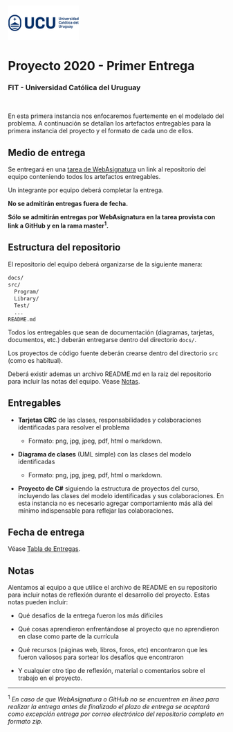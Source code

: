 ![UCU](https://github.com/ucudal/PII_Conceptos_De_POO/raw/master/Assets/logo-ucu.png)

# Proyecto 2020 - Primer Entrega
### FIT - Universidad Católica del Uruguay

<br>

En esta primera instancia nos enfocaremos fuertemente en el modelado del problema. A continuación se detallan los artefactos entregables para la primera instancia del proyecto y el formato de cada uno de ellos.

## Medio de entrega

Se entregará en una [tarea de WebAsignatura](https://webasignatura.ucu.edu.uy/mod/assign/view.php?id=238863) un link al repositorio del equipo conteniendo todos los artefactos entregables. 

Un integrante por equipo deberá completar la entrega.

**No se admitirán entregas fuera de fecha.**

**Sólo se admitirán entregas por WebAsignatura en la tarea provista con link a GitHub y en la rama master<sup>1</sup>.**

## Estructura del repositorio

El repositorio del equipo deberá organizarse de la siguiente manera:

```
docs/
src/
  Program/
  Library/
  Test/
  ...
README.md
```

Todos los entregables que sean de documentación (diagramas, tarjetas, documentos, etc.) deberán entregarse dentro del directorio `docs/`.

Los proyectos de código fuente deberán crearse dentro del directorio `src` (como es habitual).

Deberá existir ademas un archivo README.md en la raiz del repositorio para incluír las notas del equipo. Véase [Notas](#notas).

## Entregables

- **Tarjetas CRC** de las clases, responsabilidades y colaboraciones identificadas para resolver el problema
  - Formato: png, jpg, jpeg, pdf, html o markdown.

- **Diagrama de clases** (UML simple) con las clases del modelo identificadas
  - Formato: png, jpg, jpeg, pdf, html o markdown.

- **Proyecto de C#** siguiendo la estructura de proyectos del curso, incluyendo las clases del modelo identificadas y sus colaboraciones. En esta instancia no es necesario agregar comportamiento más allá del mínimo indispensable para reflejar las colaboraciones.

## Fecha de entrega

Véase [Tabla de Entregas](./README.md#entregas). 

## Notas

Alentamos al equipo a que utilice el archivo de README en su repositorio para incluír notas de reflexión durante el desarrollo del proyecto. Estas notas pueden incluír:

- Qué desafíos de la entrega fueron los más difíciles

- Qué cosas aprendieron enfrentándose al proyecto que no aprendieron en clase como parte de la currícula

- Qué recursos (páginas web, libros, foros, etc) encontraron que les fueron valiosos para sortear los desafíos que encontraron

- Y cualquier otro tipo de reflexión, material o comentarios sobre el trabajo en el proyecto.


****

<sup>1</sup> _En caso de que WebAsignatura o GitHub no se encuentren en línea para realizar la entrega antes de finalizado el plazo de entrega se aceptará como excepción entrega por correo electrónico del repositorio completo en formato zip_.

